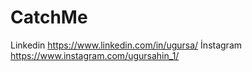 # CatchMe
Linkedin
   https://www.linkedin.com/in/ugursa/
İnstagram
   https://www.instagram.com/ugursahin_1/
